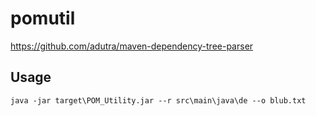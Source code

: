 # pomutil
https://github.com/adutra/maven-dependency-tree-parser
## Usage
`java -jar target\POM_Utility.jar --r src\main\java\de --o blub.txt`
